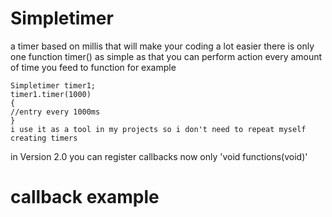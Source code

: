 

# Simpletimer
a timer based on millis that will make your coding a lot easier
there is only one function 
timer() 
as simple as that you can perform action every amount of time you feed to function for example

    Simpletimer timer1;	
    timer1.timer(1000)
    {
    //entry every 1000ms
    }
    i use it as a tool in my projects so i don't need to repeat myself creating timers
in Version 2.0 you can register callbacks now only 'void functions(void)'

# callback example

